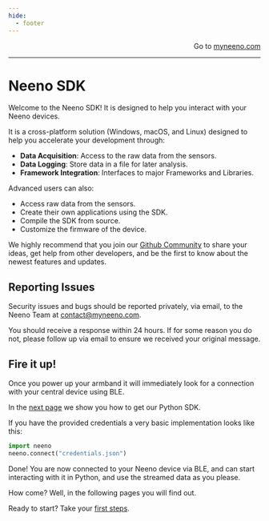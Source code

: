 ```yaml
---
hide:
  - footer
---
```


<p style="text-align: right;">Go to <a href="https://myneeno.com">myneeno.com</a></p>

---

# Neeno SDK

Welcome to the Neeno SDK! It is designed to help you interact with your Neeno
devices.

It is a cross-platform solution (Windows, macOS, and Linux) designed to help
you accelerate your development through:

- **Data Acquisition**: Access to the raw data from the sensors.
- **Data Logging**: Store data in a file for later analysis.
- **Framework Integration**: Interfaces to major Frameworks and Libraries.

Advanced users can also:

- Access raw data from the sensors.
- Create their own applications using the SDK.
- Compile the SDK from source.
- Customize the firmware of the device.

We highly recommend that you join our [Github Community](https://github.com/MyNeeno)
to share your ideas, get help from other developers, and be the first to know
about the newest features and updates.

## Reporting Issues

Security issues and bugs should be reported privately, via email, to the Neeno
Team at <contact@myneeno.com>.

You should receive a response within 24 hours. If for some reason you do not,
please follow up via email to ensure we received your original message.

## Fire it up!

Once you power up your armband it will immediately look for a connection with
your central device using BLE.

In the [next page](Software/introduction.md) we show you how to get our Python SDK.

If you have the provided credentials a very basic implementation looks like
this:

```python
import neeno
neeno.connect("credentials.json")
```

Done! You are now connected to your Neeno device via BLE, and can start
interacting with it in Python, and use the streamed data as you please.

How come? Well, in the following pages you will find out.

Ready to start? Take your [first steps](Software/introduction.md).